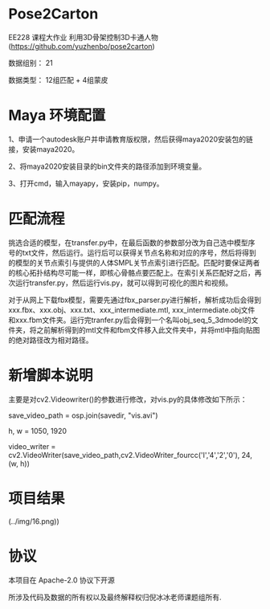# Pose2Carton 

EE228 课程大作业 利用3D骨架控制3D卡通人物 (https://github.com/yuzhenbo/pose2carton) 

数据组别： 21

数据类型： 12组匹配 + 4组蒙皮 


# Maya 环境配置

1、申请一个autodesk账户并申请教育版权限，然后获得maya2020安装包的链接，安装maya2020。  

2、将maya2020安装目录的bin文件夹的路径添加到环境变量。  

3、打开cmd，输入mayapy，安装pip，numpy。


# 匹配流程
挑选合适的模型，在transfer.py中，在最后函数的参数部分改为自己选中模型序号的txt文件，然后运行。运行后可以获得关节点名称和对应的序号，然后将得到的模型的关节点索引与提供的人体SMPL关节点索引进行匹配。匹配时要保证两者的核心拓扑结构尽可能一样，即核心骨骼点要匹配上。在索引关系匹配好之后，再次运行transfer.py，然后运行vis.py，就可以得到可视化的图片和视频。  

对于从网上下载fbx模型，需要先通过fbx_parser.py进行解析，解析成功后会得到xxx.fbx、xxx.obj、xxx.txt、xxx_intermediate.mtl,
xxx_intermediate.obj文件和xxx.fbm文件夹。运行完tranfer.py后会得到一个名叫obj_seq_5_3dmodel的文件夹，将之前解析得到的mtl文件和fbm文件移入此文件夹中，并将mtl中指向贴图的绝对路径改为相对路径。




# 新增脚本说明

主要是对cv2.Videowriter()的参数进行修改，对vis.py的具体修改如下所示：  

save_video_path = osp.join(savedir, "vis.avi")  

 h, w = 1050, 1920  
 
 video_writer = cv2.VideoWriter(save_video_path,cv2.VideoWriter_fourcc('I','4','2','0'), 24, (w, h))




# 项目结果


(../img/16.png))



# 协议 
本项目在 Apache-2.0 协议下开源

所涉及代码及数据的所有权以及最终解释权归倪冰冰老师课题组所有. 
